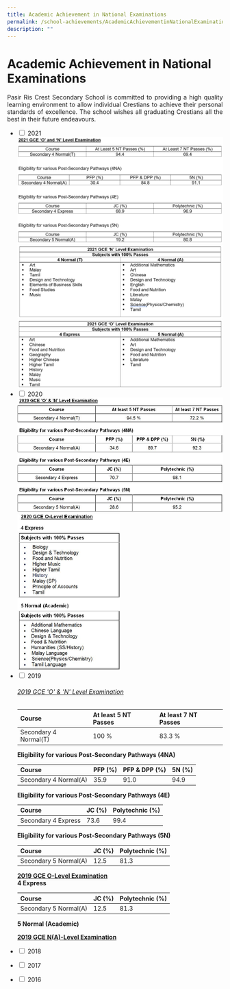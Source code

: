 ```yaml
---
title: Academic Achievement in National Examinations
permalink: /school-achievements/AcademicAchievementinNationalExaminations/
description: ""
---
```

<h1>Academic Achievement in National Examinations</h1>
<p align="justify">Pasir Ris Crest Secondary School is committed to providing a high quality learning environment to allow individual Crestians to achieve their personal standards of excellence. The school wishes all graduating Crestians all the best in their future endeavours.</p>

<ul class="jekyllcodex_accordion">

<li>
<input type="checkbox" id="accordion1">
<label for="accordion1">2021</label>
<div>
<img src="/images/2021 O  N Achievements.png" />
<img src="/images/2021 N level 100 pass.png" />
<img src="/images/2021 O level 100 pass.png" />
</div>
</li>

<li>
<input type="checkbox" id="accordion2">
<label for="accordion2">2020</label>
<div>
<img src="/images/2020-O-N-Results.jpeg" />
<img src="/images/2020 O-Results.jpeg" style="width:50%">
</div>
	</li>

<li>
<input type="checkbox" id="accordion3">
<label for="accordion3">2019</label>
<div>
	<h6><u>2019 GCE 'O' & 'N' Level Examination</u></h6>
    <table class="tg">
    <thead>
      <tr>
        <th class="tg-38i8">Course</th>
        <th class="tg-38i8">At least 5 NT Passes</th>
        <th class="tg-38i8">At least 7 NT Passes</th>
      </tr>
    </thead>
    <tbody>
      <tr>
        <td class="tg-aioz">Secondary 4 Normal(T)</td>
        <td class="tg-aioz">100 %</td>
        <td class="tg-aioz">83.3 %</td>
      </tr>
    </tbody>
    </table>
	<strong>Eligibility for various Post-Secondary Pathways (4NA)</strong>
<table class="tg">
<thead>
  <tr>
    <th class="tg-38i8">Course</th>
    <th class="tg-38i8">PFP (%)</th>
    <th class="tg-38i8">PFP &amp; DPP (%)</th>
    <th class="tg-7v0h"> 5N (%)</th>
  </tr>
</thead>
<tbody>
  <tr>
    <td class="tg-aioz">Secondary 4 Normal(A)</td>
    <td class="tg-aioz">35.9</td>
    <td class="tg-aioz">91.0</td>
    <td class="tg-aioz">94.9</td>
  </tr>
</tbody>
</table>
		<strong>Eligibility for various Post-Secondary Pathways (4E)</strong>
	   <table class="tg">
    <thead>
      <tr>
        <th class="tg-38i8">Course</th>
        <th class="tg-38i8">JC (%)</th>
        <th class="tg-38i8">Polytechnic (%)</th>
      </tr>
    </thead>
    <tbody>
      <tr>
        <td class="tg-aioz">Secondary 4 Express</td>
        <td class="tg-aioz">73.6</td>
        <td class="tg-aioz">99.4</td>
      </tr>
    </tbody>
    </table>
	<strong>Eligibility for various Post-Secondary Pathways (5N)</strong>
	    <table class="tg">
    <thead>
      <tr>
        <th class="tg-0lax">Course</th>
        <th class="tg-0lax">JC (%)</th>
        <th class="tg-0lax">Polytechnic (%)</th>
      </tr>
    </thead>
    <tbody>
      <tr>
        <td class="tg-0lax">Secondary 5 Normal(A)</td>
        <td class="tg-0lax">12.5</td>
        <td class="tg-0lax">81.3</td>
      </tr>
    </tbody>
    </table>
<strong><u>2019 GCE O-Level Examination</u><br/>
4 Express	</strong>
<table class="tg">
    <thead>
      <tr>
        <th class="tg-0lax">Course</th>
        <th class="tg-0lax">JC (%)</th>
        <th class="tg-0lax">Polytechnic (%)</th>
      </tr>
    </thead>
    <tbody>
      <tr>
        <td class="tg-0lax">Secondary 5 Normal(A)</td>
        <td class="tg-0lax">12.5</td>
        <td class="tg-0lax">81.3</td>
      </tr>
    </tbody>
    </table>
<strong>5 Normal (Academic)</strong>
	
<strong><u>2019 GCE N(A)-Level Examination	</u></strong>
	
</div>
	</li>
	
<li>
<input type="checkbox" id="accordion4">
<label for="accordion4">2018</label>
<div>
<p></p>
</div>
	</li>
	
<li>
<input type="checkbox" id="accordion5">
<label for="accordion5">2017</label>
<div>
<p></p>
</div>
	</li>
	
<li>
<input type="checkbox" id="accordion6">
<label for="accordion6">2016</label>
<div>
<p></p>
</div>
	</li>
</ul>